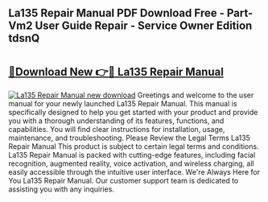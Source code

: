 ## La135 Repair Manual PDF Download Free - Part-Vm2 User Guide Repair - Service Owner Edition tdsnQ

# <h2><a href="http://bc79871.oget.top/?id=La135+Repair+Manual">🔗Download New 👉🔴 La135 Repair Manual</a></h2>

[![La135 Repair Manual new download](https://i.imgur.com/5g1atiW.png)](http://bc79871.oget.top/?id=La135+Repair+Manual)
Greetings and welcome to the user manual for your newly launched La135 Repair Manual. This manual is specifically designed to help you get started with your product and provide you with a thorough understanding of its features, functions, and capabilities. You will find clear instructions for installation, usage, maintenance, and troubleshooting. Please Review the Legal Terms La135 Repair Manual This product is subject to certain legal terms and conditions. La135 Repair Manual is packed with cutting-edge features, including facial recognition, augmented reality, voice activation, and wireless charging, all easily accessible through the intuitive user interface. We're Always Here for You La135 Repair Manual. Our customer support team is dedicated to assisting you with any inquiries.
